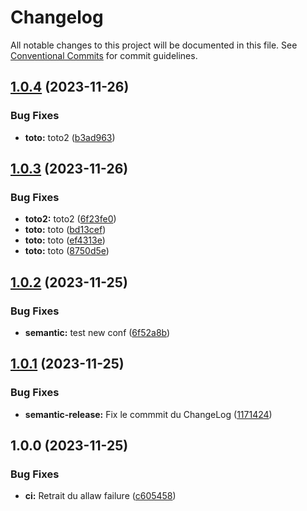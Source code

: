 # Changelog

All notable changes to this project will be documented in this file. See
[Conventional Commits](https://conventionalcommits.org) for commit guidelines.

## [1.0.4](https://gitlab.com/kelg/linkedin/projet-1/portfolio/compare/v1.0.3...v1.0.4) (2023-11-26)


### Bug Fixes

* **toto:** toto2 ([b3ad963](https://gitlab.com/kelg/linkedin/projet-1/portfolio/commit/b3ad963a0ea4c8d401037f8b64371fe8a822df69))

## [1.0.3](https://gitlab.com/kelg/linkedin/projet-1/portfolio/compare/v1.0.2...v1.0.3) (2023-11-26)


### Bug Fixes

* **toto2:** toto2 ([6f23fe0](https://gitlab.com/kelg/linkedin/projet-1/portfolio/commit/6f23fe06026c866bd61b8b771a18871be1620751))
* **toto:** toto ([bd13cef](https://gitlab.com/kelg/linkedin/projet-1/portfolio/commit/bd13cefc1119d955ef8902217748962a200d2665))
* **toto:** toto ([ef4313e](https://gitlab.com/kelg/linkedin/projet-1/portfolio/commit/ef4313e7478509208898fa5b5b661d09b15bdf77))
* **toto:** toto ([8750d5e](https://gitlab.com/kelg/linkedin/projet-1/portfolio/commit/8750d5efac228653affe8be6521069bc087426b5))

## [1.0.2](https://gitlab.com/kelg/linkedin/projet-1/portfolio/compare/v1.0.1...v1.0.2) (2023-11-25)


### Bug Fixes

* **semantic:** test new conf ([6f52a8b](https://gitlab.com/kelg/linkedin/projet-1/portfolio/commit/6f52a8b05ec156bb5e5d633ab58bf6a63c4ba393))

## [1.0.1](https://gitlab.com/kelg/linkedin/projet-1/portfolio/compare/v1.0.0...v1.0.1) (2023-11-25)


### Bug Fixes

* **semantic-release:** Fix le commmit du ChangeLog ([1171424](https://gitlab.com/kelg/linkedin/projet-1/portfolio/commit/1171424858eca8f4c82055dae4b487d8bc65e62e))

## 1.0.0 (2023-11-25)


### Bug Fixes

* **ci:** Retrait du allaw failure ([c605458](https://gitlab.com/kelg/linkedin/projet-1/portfolio/commit/c6054585793a2de2a105b3f054d00c7add84e6c6))
